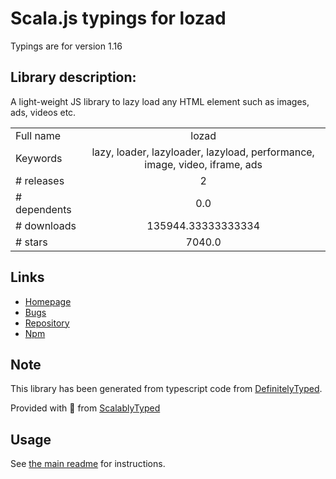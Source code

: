 
# Scala.js typings for lozad

Typings are for version 1.16

## Library description:
A light-weight JS library to lazy load any HTML element such as images, ads, videos etc.

|                    |                 |
| ------------------ | :-------------: |
| Full name          | lozad |
| Keywords           | lazy, loader, lazyloader, lazyload, performance, image, video, iframe, ads |
| # releases         | 2 |
| # dependents       | 0.0 |
| # downloads        | 135944.33333333334 |
| # stars            | 7040.0 |

## Links
- [Homepage](https://github.com/ApoorvSaxena/lozad.js)
- [Bugs](https://github.com/ApoorvSaxena/lozad.js/issues)
- [Repository](https://github.com/ApoorvSaxena/lozad.js)
- [Npm](https://www.npmjs.com/package/lozad)
    


## Note
This library has been generated from typescript code from [DefinitelyTyped](https://definitelytyped.org).

Provided with :purple_heart: from [ScalablyTyped](https://github.com/oyvindberg/ScalablyTyped)

## Usage
See [the main readme](../../readme.md) for instructions.


